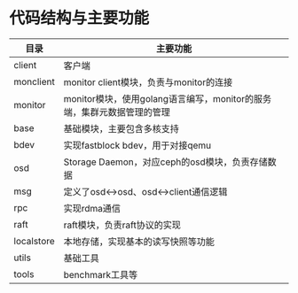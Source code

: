 代码结构与主要功能
============

| 目录 |  主要功能 |
| -------- | -------- |
| client   |  客户端 |
| monclient   |   monitor client模块，负责与monitor的连接 |
| monitor |   monitor模块，使用golang语言编写，monitor的服务端，集群元数据管理的管理 |
| base |   基础模块，主要包含多核支持 |
| bdev |   实现fastblock bdev，用于对接qemu|
| osd      |   Storage Daemon，对应ceph的osd模块，负责存储数据 |
| msg    |   定义了osd<->osd、osd<->client通信逻辑 |
| rpc |   实现rdma通信 |
| raft |    raft模块，负责raft协议的实现 |
| localstore  | 本地存储，实现基本的读写快照等功能 |
| utils |     基础工具 |
| tools |     benchmark工具等 |
